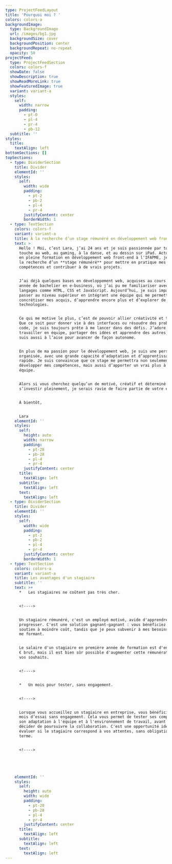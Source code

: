 ```yaml
---
type: ProjectFeedLayout
title: 'Pourquoi moi ? '
colors: colors-a
backgroundImage:
  type: BackgroundImage
  url: /images/bg1.jpg
  backgroundSize: cover
  backgroundPosition: center
  backgroundRepeat: no-repeat
  opacity: 50
projectFeed:
  type: ProjectFeedSection
  colors: colors-f
  showDate: false
  showDescription: true
  showReadMoreLink: true
  showFeaturedImage: true
  variant: variant-a
  styles:
    self:
      width: narrow
      padding:
        - pt-0
        - pl-4
        - pr-4
        - pb-12
  subtitle: ''
styles:
  title:
    textAlign: left
bottomSections: []
topSections:
  - type: DividerSection
    title: Divider
    elementId: ''
    styles:
      self:
        width: wide
        padding:
          - pt-2
          - pb-2
          - pl-4
          - pr-4
        justifyContent: center
        borderWidth: 1
  - type: TextSection
    colors: colors-f
    variant: variant-a
    title: À la recherche d’un stage rémunéré en développement web front-end
    text: >
      Hello ! Moi, c’est Lara, j’ai 24 ans et je suis passionnée par tout ce qui
      touche au web, au gaming, à la danse, et au dessin sur iPad. Actuellement
      en pleine formation en développement web front-end à l'IFAPME, je suis à
      la recherche d’un **stage rémunéré** pour mettre en pratique mes
      compétences et contribuer à de vrais projets.


      J’ai déjà quelques bases en développement web, acquises au cours d'une
      année de bachelier en e-business, où j’ai pu me familiariser avec les
      langages comme HTML, CSS et JavaScript. Aujourd’hui, je suis impatiente de
      passer au niveau supérieur en intégrant une équipe qui me permettra de
      concrétiser mes acquis, d’apprendre encore plus et d’explorer de nouvelles
      technologies.


      Ce qui me motive le plus, c’est de pouvoir allier créativité et technique.
      Que ce soit pour donner vie à des interfaces ou résoudre des problèmes de
      code, je suis toujours prête à me lancer dans des défis. J’adore
      travailler en équipe, partager des idées et apprendre des autres, mais je
      suis aussi à l’aise pour avancer de façon autonome.


      En plus de ma passion pour le développement web, je suis une personne
      organisée, avec une grande capacité d’adaptation et d’apprentissage
      rapide. Je suis convaincue que ce stage me permettra non seulement de
      développer mes compétences, mais aussi d’apporter un vrai plus à votre
      équipe.


      Alors si vous cherchez quelqu’un de motivé, créatif et déterminé à
      s’investir pleinement, je serais ravie de faire partie de votre équipe !


      À bientôt,


      Lara
    elementId: ''
    styles:
      self:
        height: auto
        width: narrow
        padding:
          - pt-28
          - pb-28
          - pl-4
          - pr-4
        justifyContent: center
      title:
        textAlign: left
      subtitle:
        textAlign: left
      text:
        textAlign: left
  - type: DividerSection
    title: Divider
    elementId: ''
    styles:
      self:
        width: wide
        padding:
          - pt-2
          - pb-2
          - pl-4
          - pr-4
        justifyContent: center
        borderWidth: 1
  - type: TextSection
    colors: colors-a
    variant: variant-a
    title: Les avantages d'un stagiaire
    subtitle: ''
    text: >+
      *   Les stagiaires ne coûtent pas très cher.


      <!---->


      Un stagiaire rémunéré, c'est un employé motivé, avide d'apprendre et de
      progresser. C'est une solution gagnant-gagnant : vous bénéficiez d'un
      soutien à moindre coût, tandis que je peux subvenir à mes besoins tout en
      me formant.


      Le salaire d'un stagiaire en première année de formation est d'environ 660
      € brut, mais il est bien sûr possible d'augmenter cette rémunération selon
      vos souhaits.


      <!---->


      *   Un mois pour tester, sans engagement. 


      <!---->


      Lorsque vous accueillez un stagiaire en entreprise, vous bénéficiez d’un
      mois d’essai sans engagement. Cela vous permet de tester ses compétences,
      son adaptation à l'équipe et à l'environnement de travail, avant de
      décider de poursuivre la collaboration. C'est une opportunité idéale pour
      évaluer si le stagiaire correspond à vos attentes, sans obligation à long
      terme.


      <!---->





    elementId: ''
    styles:
      self:
        height: auto
        width: wide
        padding:
          - pt-28
          - pb-28
          - pl-4
          - pr-4
        justifyContent: center
      title:
        textAlign: left
      subtitle:
        textAlign: left
      text:
        textAlign: left
---
```

